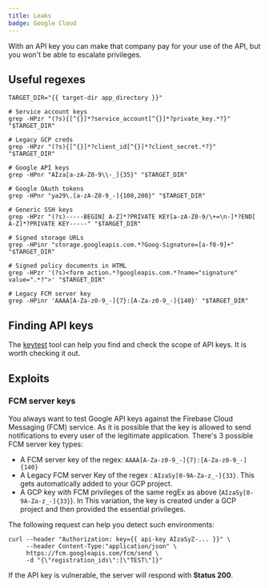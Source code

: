 ```yaml
---
title: Leaks
badge: Google Cloud
---
```



With an API key you can make that company pay for your use of the API, but you won't be able to escalate privileges.

## Useful regexes

```shell
TARGET_DIR="{{ target-dir app_directory }}"

# Service account keys
grep -HPzr "(?s){[^{}]*?service_account[^{}]*?private_key.*?}" "$TARGET_DIR"

# Legacy GCP creds
grep -HPzr "(?s){[^{}]*?client_id[^{}]*?client_secret.*?}" "$TARGET_DIR"

# Google API keys
grep -HPnr "AIza[a-zA-Z0-9\\-_]{35}" "$TARGET_DIR"

# Google OAuth tokens
grep -HPnr "ya29\.[a-zA-Z0-9_-]{100,200}" "$TARGET_DIR"

# Generic SSH keys
grep -HPzr "(?s)-----BEGIN[ A-Z]*?PRIVATE KEY[a-zA-Z0-9/\+=\n-]*?END[ A-Z]*?PRIVATE KEY-----" "$TARGET_DIR"

# Signed storage URLs
grep -HPinr "storage.googleapis.com.*?Goog-Signature=[a-f0-9]+" "$TARGET_DIR"

# Signed policy documents in HTML
grep -HPzr '(?s)<form action.*?googleapis.com.*?name="signature" value=".*?">' "$TARGET_DIR"

# Legacy FCM server key
grep -HPinr 'AAAA[A-Za-z0-9_-]{7}:[A-Za-z0-9_-]{140}' "$TARGET_DIR"
```

## Finding API keys

The [keytest](https://github.com/luastan/keytest) tool can help you find and check the scope of API keys. It is worth checking it out.

## Exploits

### FCM server keys

You always want to test Google API keys against the Firebase Cloud Messaging (FCM) service. As it is possible that the key is allowed to send notifications to every user of the legitimate application. There's 3 possible FCM server key types:

- A FCM server key of the regex: `AAAA[A-Za-z0-9_-]{7}:[A-Za-z0-9_-]{140}`
- A Legacy FCM server Key of the regex : `AIzaSy[0-9A-Za-z_-]{33}`. This gets automatically added to your GCP project.
- A GCP key with FCM privileges of the same regEx as above (`AIzaSy[0-9A-Za-z_-]{33}`). In This variation, the key is created under a GCP project and then provided the essential privileges.

The following request can help you detect such environments:

```shell
curl --header "Authorization: key={{ api-key AIzaSyZ-... }}" \
     --header Content-Type:"application/json" \
     https://fcm.googleapis.com/fcm/send \
     -d "{\"registration_ids\":[\"TEST\"]}"
```

If the API key is vulnerable, the server will respond with **Status 200**.

